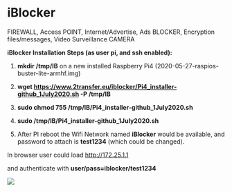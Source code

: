 # iBlocker
FIREWALL, Access POINT, Internet/Advertise, Ads BLOCKER, Encryption files/messages, Video Surveillance CAMERA

**iBlocker Installation Steps (as user pi, and ssh enabled):**

1. **mkdir /tmp/IB** on a new installed Raspberry Pi4 (2020-05-27-raspios-buster-lite-armhf.img)

2.  **wget https://www.2transfer.eu/iblocker/Pi4_installer-github_1July2020.sh -P /tmp/IB**

3. **sudo chmod 755 /tmp/IB/Pi4_installer-github_1July2020.sh**

4. **sudo /tmp/IB/Pi4_installer-github_1July2020.sh**

5. After PI reboot the Wifi Network named **iBlocker** would be available, and password to attach is **test1234** (which could be changed).

In browser user could load http://172.25.1.1 

and authenticate with **user/pass=iblocker/test1234**

![](https://www.2transfer.eu/github/pics/firstpage.JPG)




